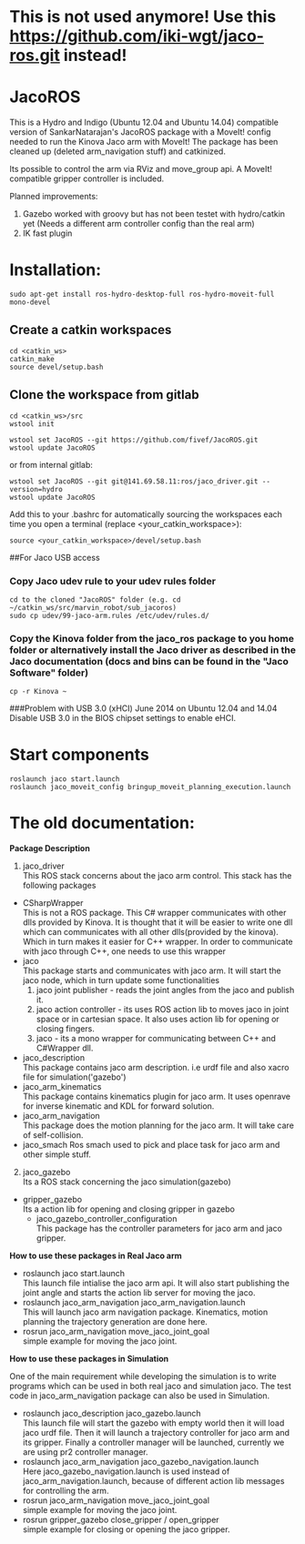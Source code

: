 
This is not used anymore! Use this https://github.com/iki-wgt/jaco-ros.git instead!
=======

JacoROS
=======

This is a Hydro and Indigo (Ubuntu 12.04 and Ubuntu 14.04) compatible version of SankarNatarajan's JacoROS package with a MoveIt! config needed to run the Kinova Jaco arm with MoveIt! The package has been cleaned up (deleted arm_navigation stuff) and catkinized.

Its possible to control the arm via RViz and move_group api. A MoveIt! compatible gripper controller is included. 

Planned improvements:

1. Gazebo worked with groovy but has not been testet with hydro/catkin yet (Needs a different arm controller config than the real arm)
2. IK fast plugin

# Installation:

```sudo apt-get install ros-hydro-desktop-full ros-hydro-moveit-full mono-devel```

## Create a catkin workspaces
```
cd <catkin_ws>
catkin_make
source devel/setup.bash
```

## Clone the workspace from gitlab
```
cd <catkin_ws>/src
wstool init
```

```
wstool set JacoROS --git https://github.com/fivef/JacoROS.git
wstool update JacoROS
```

or from internal gitlab:

```
wstool set JacoROS --git git@141.69.58.11:ros/jaco_driver.git --version=hydro
wstool update JacoROS
```

Add this to your .bashrc for automatically sourcing the workspaces each time you open a terminal (replace <your_catkin_workspace>):

```
source <your_catkin_workspace>/devel/setup.bash
```

##For Jaco USB access

### Copy Jaco udev rule to your udev rules folder
```
cd to the cloned "JacoROS" folder (e.g. cd ~/catkin_ws/src/marvin_robot/sub_jacoros)
sudo cp udev/99-jaco-arm.rules /etc/udev/rules.d/
```
  
### Copy the Kinova folder from the jaco_ros package to you home folder or alternatively install the Jaco driver as described in the Jaco documentation (docs and bins can be found in the "Jaco Software" folder)
```
cp -r Kinova ~
```

###Problem with USB 3.0 (xHCI) June 2014 on Ubuntu 12.04 and 14.04
Disable USB 3.0 in the BIOS chipset settings to enable eHCI.

 
# Start components

```
roslaunch jaco start.launch
roslaunch jaco_moveit_config bringup_moveit_planning_execution.launch
```


# The old documentation:

**Package Description**

1. jaco_driver <br />
  This ROS stack concerns about the jaco arm control. This stack has the following packages<br />
  - CSharpWrapper <br />
  This is not a ROS package. This C# wrapper communicates with other dlls provided by Kinova. It is thought that it will be easier to write one dll which can communicates with all other  dlls(provided by the kinova). Which in turn makes it easier for C++ wrapper. In order to communicate with jaco through C++, one needs to use this wrapper 
  - jaco <br />
  This package starts and communicates with jaco arm. It will start the jaco node, which in turn update some functionalities
      1. jaco joint publisher - reads the joint angles from the jaco and publish it.
      2. jaco action controller - its uses ROS action lib to moves jaco in joint space or in cartesian space. It also uses action lib for opening or closing fingers.
      3. jaco      - its a mono wrapper for communicating between C++ and C\#Wrapper dll.
  - jaco\_description <br />
This package contains jaco arm description. i.e urdf file and also xacro file for simulation('gazebo')
  - jaco\_arm\_kinematics <br />
  This package contains kinematics plugin for jaco arm. It uses openrave for inverse kinematic and KDL for forward solution.
  - jaco\_arm\_navigation <br />
 This package does the  motion planning for the jaco arm. It will take care of self-collision.
  - jaco\_smach 
  Ros smach used to pick and place task for jaco arm and other simple stuff. 
  
2. jaco_gazebo <br />
Its a ROS stack concerning the jaco simulation(gazebo)
  - gripper\_gazebo <br />
  Its a action lib for opening and closing gripper in gazebo
	- jaco\_gazebo\_controller\_configuration <br />
  This package has the controller parameters for jaco arm and jaco gripper. 
  

**How to use these packages in Real Jaco arm**

- roslaunch jaco start.launch <br />
This launch file intialise the jaco arm api. It will also start publishing the joint angle and starts the action lib server for moving the jaco.
- roslaunch jaco\_arm\_navigation jaco\_arm\_navigation.launch <br />
This will launch jaco arm navigation package. Kinematics, motion planning the trajectory generation are done here.
- rosrun jaco\_arm\_navigation move\_jaco\_joint\_goal<br />
simple example for moving the jaco joint.

**How to use these packages in Simulation**

One of the main requirement while developing the simulation is to write programs which can be used in both real jaco and simulation jaco.
The test code in jaco\_arm\_navigation package can also be used in Simulation. 

- roslaunch jaco\_description jaco\_gazebo.launch<br />
This launch file will start the gazebo with empty world then it will load jaco urdf file. Then it will launch a trajectory controller for jaco arm and its gripper. Finally a controller manager will be launched, currently we are using pr2 controller manager.
- roslaunch jaco\_arm\_navigation jaco\_gazebo\_navigation.launch<br />
Here jaco\_gazebo\_navigation.launch is used instead of jaco\_arm\_navigation.launch, because of different action lib messages for controlling the arm.
- rosrun jaco\_arm\_navigation move\_jaco\_joint\_goal <br />
simple example for moving the jaco joint.
- rosrun gripper\_gazebo close\_gripper / open\_gripper <br />
simple example for closing or opening the jaco gripper.
